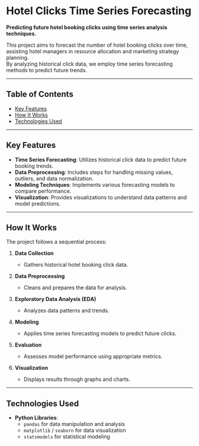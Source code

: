 # Hotel Clicks Time Series Forecasting

**Predicting future hotel booking clicks using time series analysis techniques.**

This project aims to forecast the number of hotel booking clicks over time, assisting hotel managers in resource allocation and marketing strategy planning.  
By analyzing historical click data, we employ time series forecasting methods to predict future trends.

---

## Table of Contents
- [Key Features](#key-features)
- [How It Works](#how-it-works)
- [Technologies Used](#technologies-used)

---

## Key Features
- **Time Series Forecasting**: Utilizes historical click data to predict future booking trends.  
- **Data Preprocessing**: Includes steps for handling missing values, outliers, and data normalization.  
- **Modeling Techniques**: Implements various forecasting models to compare performance.  
- **Visualization**: Provides visualizations to understand data patterns and model predictions.  

---

## How It Works
The project follows a sequential process:

1. **Data Collection**  
   - Gathers historical hotel booking click data.

2. **Data Preprocessing**  
   - Cleans and prepares the data for analysis.

3. **Exploratory Data Analysis (EDA)**  
   - Analyzes data patterns and trends.

4. **Modeling**  
   - Applies time series forecasting models to predict future clicks.

5. **Evaluation**  
   - Assesses model performance using appropriate metrics.

6. **Visualization**  
   - Displays results through graphs and charts.

---

## Technologies Used
- **Python Libraries**:  
  - `pandas` for data manipulation and analysis  
  - `matplotlib` / `seaborn` for data visualization  
  - `statsmodels` for statistical modeling  
